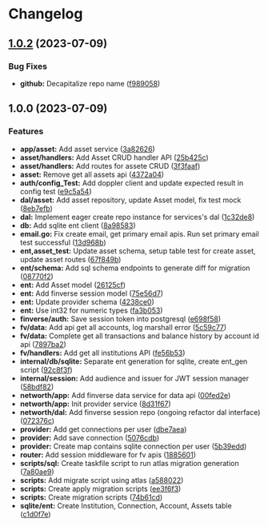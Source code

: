 # Changelog

## [1.0.2](https://github.com/HelloHQ/hqservice/compare/v1.0.1...v1.0.2) (2023-07-09)


### Bug Fixes

* **github:** Decapitalize repo name ([f989058](https://github.com/HelloHQ/hqservice/commit/f989058b44e11640d441031f6b14042f29fced62))

## 1.0.0 (2023-07-09)


### Features

* **app/asset:** Add asset service ([3a82626](https://github.com/HelloHQ/hqservice/commit/3a826263e47a4e38e4efc835876849fe04f724cc))
* **asset/handlers:** Add Asset CRUD handler API ([25b425c](https://github.com/HelloHQ/hqservice/commit/25b425cf2fea382b720263719d01fbb99101c601))
* **asset/handlers:** Add routes for assete CRUD ([3f3faaf](https://github.com/HelloHQ/hqservice/commit/3f3faafaf5a4c084a714f8c16a2eca4366fb861a))
* **asset:** Remove get all assets api ([4372a04](https://github.com/HelloHQ/hqservice/commit/4372a04613f783a07a4c2bb2099824f74fd67fdb))
* **auth/config_Test:** Add doppler client and update expected result in config test ([e9c5a54](https://github.com/HelloHQ/hqservice/commit/e9c5a546028d4324fb5b76ebe6995be6b1e4694e))
* **dal/asset:** Add asset repository, update Asset model, fix test mock ([8eb7efb](https://github.com/HelloHQ/hqservice/commit/8eb7efb857dbc6bd72c60f7e8180ff7cebfd1526))
* **dal:** Implement eager create repo instance for services's dal ([1c32de8](https://github.com/HelloHQ/hqservice/commit/1c32de876e7b0daf274caa079e41ddf4caa68ab7))
* **db:** Add sqlite ent client ([8a98583](https://github.com/HelloHQ/hqservice/commit/8a98583f8efe83cfc985fe2fee0d797402dd6d3e))
* **email.go:** Fix create email, get primary email apis. Run set primary email test successful ([13d968b](https://github.com/HelloHQ/hqservice/commit/13d968beecd46d5529edf00e744dac1fe8eeae18))
* **ent,asset_test:** Update asset schema, setup table test for create asset, update asset routes ([67f849b](https://github.com/HelloHQ/hqservice/commit/67f849bfa89cf20f05b21678ff8e12c5c6d879a4))
* **ent/schema:** Add sql schema endpoints to generate diff for migration ([08770f2](https://github.com/HelloHQ/hqservice/commit/08770f268f060d9ed8b766cf5f3d98b29d11698f))
* **ent:** Add Asset model ([26125cf](https://github.com/HelloHQ/hqservice/commit/26125cfe6c6ff1893f07a291a7097f0e16f85a9c))
* **ent:** Add finverse session model ([75e56d7](https://github.com/HelloHQ/hqservice/commit/75e56d72e83f9807fed328c1ebe3f7850ef3d128))
* **ent:** Update provider schema ([4238ce0](https://github.com/HelloHQ/hqservice/commit/4238ce099127e5d5b761592082fccd572a1e6b01))
* **ent:** Use int32 for numeric types ([fa3b053](https://github.com/HelloHQ/hqservice/commit/fa3b05343d531c213c39a4e90c7e800b3ce48c4c))
* **finverse/auth:** Save session token into postgresql ([e698f58](https://github.com/HelloHQ/hqservice/commit/e698f58edd30353cb1207cd892321ab07b001692))
* **fv/data:** Add api get all accounts, log marshall error ([5c59c77](https://github.com/HelloHQ/hqservice/commit/5c59c773ec70041bcb646a0ce91f07262fe64f02))
* **fv/data:** Complete get all transactions and balance history by account id api ([7897ba2](https://github.com/HelloHQ/hqservice/commit/7897ba290d438acb694187fe2ee963aa9cfeb4ac))
* **fv/handlers:** Add get all institutions API ([fe56b53](https://github.com/HelloHQ/hqservice/commit/fe56b53e59afbc22acbeec7ba758add6f696c7b1))
* **internal/db/sqlite:** Separate ent generation for sqlite, create ent_gen script ([92c8f3f](https://github.com/HelloHQ/hqservice/commit/92c8f3f18eee6a60bbfa6173dcd90cde27ff11b5))
* **internal/session:** Add audience and issuer for JWT session manager ([58bdf82](https://github.com/HelloHQ/hqservice/commit/58bdf829b82f502e28fb744ed7866d46f3e51ced))
* **networth/app:** Add finverse data service for data api ([00fed2e](https://github.com/HelloHQ/hqservice/commit/00fed2eb239f6c9ffcc3bea22c0900ce98bf7343))
* **networth/app:** Init provider service ([8d31f67](https://github.com/HelloHQ/hqservice/commit/8d31f67023a634c1615539cc382b671e0988ccdb))
* **networth/dal:** Add finverse session repo (ongoing refactor dal interface) ([072376c](https://github.com/HelloHQ/hqservice/commit/072376ce5af960c2f204c6a15ee76c2a0b37d601))
* **provider:** Add get connections per user ([dbe7aea](https://github.com/HelloHQ/hqservice/commit/dbe7aea3c1ae25a50ea013e6b85c95010c39f591))
* **provider:** Add save connection ([5076cdb](https://github.com/HelloHQ/hqservice/commit/5076cdbc4952d94112d1ac89978788fc4aa2dcc9))
* **provider:** Create map contains sqlite connection per user ([5b39edd](https://github.com/HelloHQ/hqservice/commit/5b39edd0303d1237fff849dd4a0bde21c0caab7c))
* **router:** Add session middleware for fv apis ([1885601](https://github.com/HelloHQ/hqservice/commit/1885601462861f8b64717b9b6d303de2ca5fb6c2))
* **scripts/sql:** Create taskfile script to run atlas migration generation ([7a80ae9](https://github.com/HelloHQ/hqservice/commit/7a80ae9c397e70cd6a91dc8c8a36919bd3fa57ce))
* **scripts:** Add migrate script using atlas ([a588022](https://github.com/HelloHQ/hqservice/commit/a5880223821626f823a54c53a01cf34286b76104))
* **scripts:** Create apply migration scripts ([ee3f6f3](https://github.com/HelloHQ/hqservice/commit/ee3f6f3cb7082a1f07191b927bf7afe7f2bf4aba))
* **scripts:** Create migration scripts ([74b61cd](https://github.com/HelloHQ/hqservice/commit/74b61cdb8334c695e3b34ee73d47ef46204266ff))
* **sqlite/ent:** Create Institution, Connection, Account, Assets table ([c1d0f7e](https://github.com/HelloHQ/hqservice/commit/c1d0f7ef7405a0f21461c2feb36ebeaaf4f1c78b))
